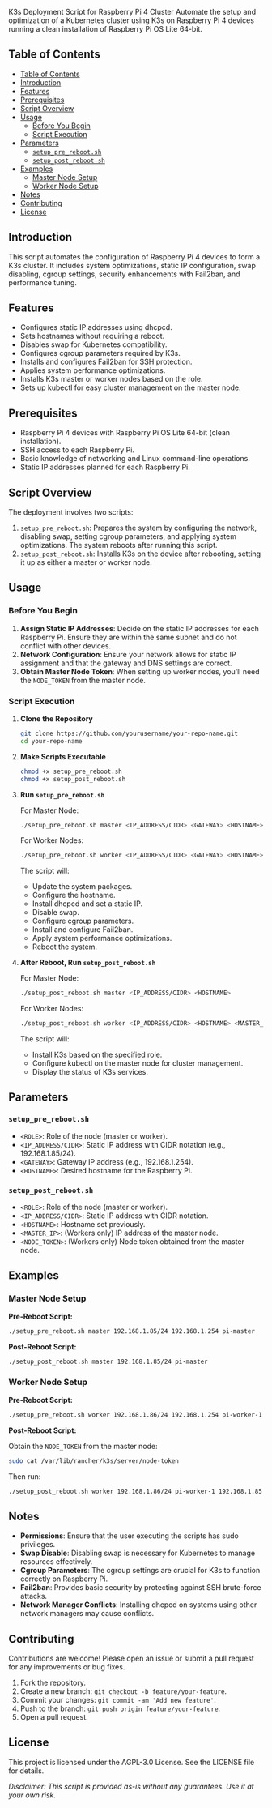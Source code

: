 K3s Deployment Script for Raspberry Pi 4 Cluster
Automate the setup and optimization of a Kubernetes cluster using K3s on Raspberry Pi 4 devices running a clean installation of Raspberry Pi OS Lite 64-bit.

## Table of Contents

- [Table of Contents](#table-of-contents)
- [Introduction](#introduction)
- [Features](#features)
- [Prerequisites](#prerequisites)
- [Script Overview](#script-overview)
- [Usage](#usage)
  - [Before You Begin](#before-you-begin)
  - [Script Execution](#script-execution)
- [Parameters](#parameters)
  - [`setup_pre_reboot.sh`](#setup_pre_rebootsh)
  - [`setup_post_reboot.sh`](#setup_post_rebootsh)
- [Examples](#examples)
  - [Master Node Setup](#master-node-setup)
  - [Worker Node Setup](#worker-node-setup)
- [Notes](#notes)
- [Contributing](#contributing)
- [License](#license)

## Introduction

This script automates the configuration of Raspberry Pi 4 devices to form a K3s cluster. It includes system optimizations, static IP configuration, swap disabling, cgroup settings, security enhancements with Fail2ban, and performance tuning.

## Features

- Configures static IP addresses using dhcpcd.
- Sets hostnames without requiring a reboot.
- Disables swap for Kubernetes compatibility.
- Configures cgroup parameters required by K3s.
- Installs and configures Fail2ban for SSH protection.
- Applies system performance optimizations.
- Installs K3s master or worker nodes based on the role.
- Sets up kubectl for easy cluster management on the master node.

## Prerequisites

- Raspberry Pi 4 devices with Raspberry Pi OS Lite 64-bit (clean installation).
- SSH access to each Raspberry Pi.
- Basic knowledge of networking and Linux command-line operations.
- Static IP addresses planned for each Raspberry Pi.

## Script Overview

The deployment involves two scripts:

1. `setup_pre_reboot.sh`: Prepares the system by configuring the network, disabling swap, setting cgroup parameters, and applying system optimizations. The system reboots after running this script.
2. `setup_post_reboot.sh`: Installs K3s on the device after rebooting, setting it up as either a master or worker node.

## Usage

### Before You Begin

1. **Assign Static IP Addresses**: Decide on the static IP addresses for each Raspberry Pi. Ensure they are within the same subnet and do not conflict with other devices.
2. **Network Configuration**: Ensure your network allows for static IP assignment and that the gateway and DNS settings are correct.
3. **Obtain Master Node Token**: When setting up worker nodes, you’ll need the `NODE_TOKEN` from the master node.

### Script Execution

1. **Clone the Repository**

      ```sh
      git clone https://github.com/yourusername/your-repo-name.git
      cd your-repo-name
      ```

2. **Make Scripts Executable**

      ```sh
      chmod +x setup_pre_reboot.sh
      chmod +x setup_post_reboot.sh
      ```

3. **Run `setup_pre_reboot.sh`**

      For Master Node:

      ```sh
      ./setup_pre_reboot.sh master <IP_ADDRESS/CIDR> <GATEWAY> <HOSTNAME>
      ```

      For Worker Nodes:

      ```sh
      ./setup_pre_reboot.sh worker <IP_ADDRESS/CIDR> <GATEWAY> <HOSTNAME>
      ```

      The script will:

      - Update the system packages.
      - Configure the hostname.
      - Install dhcpcd and set a static IP.
      - Disable swap.
      - Configure cgroup parameters.
      - Install and configure Fail2ban.
      - Apply system performance optimizations.
      - Reboot the system.

4. **After Reboot, Run `setup_post_reboot.sh`**

      For Master Node:

      ```sh
      ./setup_post_reboot.sh master <IP_ADDRESS/CIDR> <HOSTNAME>
      ```

      For Worker Nodes:

      ```sh
      ./setup_post_reboot.sh worker <IP_ADDRESS/CIDR> <HOSTNAME> <MASTER_IP> <NODE_TOKEN>
      ```

      The script will:

      - Install K3s based on the specified role.
      - Configure kubectl on the master node for cluster management.
      - Display the status of K3s services.

## Parameters

### `setup_pre_reboot.sh`

- `<ROLE>`: Role of the node (master or worker).
- `<IP_ADDRESS/CIDR>`: Static IP address with CIDR notation (e.g., 192.168.1.85/24).
- `<GATEWAY>`: Gateway IP address (e.g., 192.168.1.254).
- `<HOSTNAME>`: Desired hostname for the Raspberry Pi.

### `setup_post_reboot.sh`

- `<ROLE>`: Role of the node (master or worker).
- `<IP_ADDRESS/CIDR>`: Static IP address with CIDR notation.
- `<HOSTNAME>`: Hostname set previously.
- `<MASTER_IP>`: (Workers only) IP address of the master node.
- `<NODE_TOKEN>`: (Workers only) Node token obtained from the master node.

## Examples

### Master Node Setup

**Pre-Reboot Script:**

```sh
./setup_pre_reboot.sh master 192.168.1.85/24 192.168.1.254 pi-master
```

**Post-Reboot Script:**

```sh
./setup_post_reboot.sh master 192.168.1.85/24 pi-master
```

### Worker Node Setup

**Pre-Reboot Script:**

```sh
./setup_pre_reboot.sh worker 192.168.1.86/24 192.168.1.254 pi-worker-1
```

**Post-Reboot Script:**

Obtain the `NODE_TOKEN` from the master node:

```sh
sudo cat /var/lib/rancher/k3s/server/node-token
```

Then run:

```sh
./setup_post_reboot.sh worker 192.168.1.86/24 pi-worker-1 192.168.1.85 <NODE_TOKEN>
```

## Notes

- **Permissions**: Ensure that the user executing the scripts has sudo privileges.
- **Swap Disable**: Disabling swap is necessary for Kubernetes to manage resources effectively.
- **Cgroup Parameters**: The cgroup settings are crucial for K3s to function correctly on Raspberry Pi.
- **Fail2ban**: Provides basic security by protecting against SSH brute-force attacks.
- **Network Manager Conflicts**: Installing dhcpcd on systems using other network managers may cause conflicts.

## Contributing

Contributions are welcome! Please open an issue or submit a pull request for any improvements or bug fixes.

1. Fork the repository.
2. Create a new branch: `git checkout -b feature/your-feature`.
3. Commit your changes: `git commit -am 'Add new feature'`.
4. Push to the branch: `git push origin feature/your-feature`.
5. Open a pull request.

## License

This project is licensed under the AGPL-3.0 License. See the LICENSE file for details.

_Disclaimer: This script is provided as-is without any guarantees. Use it at your own risk._